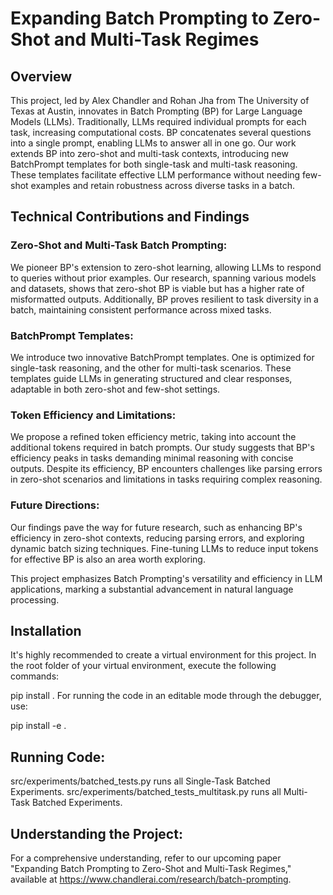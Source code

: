 # Expanding Batch Prompting to Zero-Shot and Multi-Task Regimes
## Overview
This project, led by Alex Chandler and Rohan Jha from The University of Texas at Austin, innovates in Batch Prompting (BP) for Large Language Models (LLMs). Traditionally, LLMs required individual prompts for each task, increasing computational costs. BP concatenates several questions into a single prompt, enabling LLMs to answer all in one go. Our work extends BP into zero-shot and multi-task contexts, introducing new BatchPrompt templates for both single-task and multi-task reasoning. These templates facilitate effective LLM performance without needing few-shot examples and retain robustness across diverse tasks in a batch.

## Technical Contributions and Findings
### Zero-Shot and Multi-Task Batch Prompting: 
We pioneer BP's extension to zero-shot learning, allowing LLMs to respond to queries without prior examples. Our research, spanning various models and datasets, shows that zero-shot BP is viable but has a higher rate of misformatted outputs. Additionally, BP proves resilient to task diversity in a batch, maintaining consistent performance across mixed tasks.

### BatchPrompt Templates: 
We introduce two innovative BatchPrompt templates. One is optimized for single-task reasoning, and the other for multi-task scenarios. These templates guide LLMs in generating structured and clear responses, adaptable in both zero-shot and few-shot settings.

### Token Efficiency and Limitations: 
We propose a refined token efficiency metric, taking into account the additional tokens required in batch prompts. Our study suggests that BP's efficiency peaks in tasks demanding minimal reasoning with concise outputs. Despite its efficiency, BP encounters challenges like parsing errors in zero-shot scenarios and limitations in tasks requiring complex reasoning.

### Future Directions: 
Our findings pave the way for future research, such as enhancing BP's efficiency in zero-shot contexts, reducing parsing errors, and exploring dynamic batch sizing techniques. Fine-tuning LLMs to reduce input tokens for effective BP is also an area worth exploring.

This project emphasizes Batch Prompting's versatility and efficiency in LLM applications, marking a substantial advancement in natural language processing.

## Installation
It's highly recommended to create a virtual environment for this project. In the root folder of your virtual environment, execute the following commands:

pip install .
For running the code in an editable mode through the debugger, use:

pip install -e .

## Running Code:
src/experiments/batched_tests.py runs all Single-Task Batched Experiments.
src/experiments/batched_tests_multitask.py runs all Multi-Task Batched Experiments.

## Understanding the Project:
For a comprehensive understanding, refer to our upcoming paper "Expanding Batch Prompting to Zero-Shot and Multi-Task Regimes," available at https://www.chandlerai.com/research/batch-prompting.
